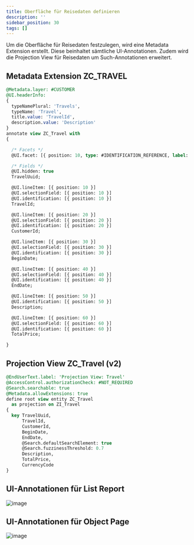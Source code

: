 ```yaml
---
title: Oberfläche für Reisedaten definieren
description: ''
sidebar_position: 30
tags: []
---
```


Um die Oberfläche für Reisedaten festzulegen, wird eine Metadata Extension erstellt. Diese beinhaltet sämtliche UI-Annotationen. Zudem wird die Projection View für Reisedaten um Such-Annotationen erweitert.

## Metadata Extension ZC_TRAVEL
```sql
@Metadata.layer: #CUSTOMER
@UI.headerInfo:
{
  typeNamePlural: 'Travels',
  typeName: 'Travel',
  title.value: 'TravelId',
  description.value: 'Description'
}
annotate view ZC_Travel with
{

  /* Facets */
  @UI.facet: [{ position: 10, type: #IDENTIFICATION_REFERENCE, label: 'Travel Details' }]

  /* Fields */
  @UI.hidden: true
  TravelUuid;

  @UI.lineItem: [{ position: 10 }]
  @UI.selectionField: [{ position: 10 }]
  @UI.identification: [{ position: 10 }]
  TravelId;

  @UI.lineItem: [{ position: 20 }]
  @UI.selectionField: [{ position: 20 }]
  @UI.identification: [{ position: 20 }]
  CustomerId;

  @UI.lineItem: [{ position: 30 }]
  @UI.selectionField: [{ position: 30 }]
  @UI.identification: [{ position: 30 }]
  BeginDate;

  @UI.lineItem: [{ position: 40 }]
  @UI.selectionField: [{ position: 40 }]
  @UI.identification: [{ position: 40 }]
  EndDate;

  @UI.lineItem: [{ position: 50 }]
  @UI.identification: [{ position: 50 }]
  Description;

  @UI.lineItem: [{ position: 60 }]
  @UI.selectionField: [{ position: 60 }]
  @UI.identification: [{ position: 60 }]
  TotalPrice;

}
```

## Projection View ZC_Travel (v2)
```sql
@EndUserText.label: 'Projection View: Travel'
@AccessControl.authorizationCheck: #NOT_REQUIRED
@Search.searchable: true
@Metadata.allowExtensions: true
define root view entity ZC_Travel
  as projection on ZI_Travel
{
  key TravelUuid,
      TravelId,
      CustomerId,
      BeginDate,
      EndDate,
      @Search.defaultSearchElement: true
      @Search.fuzzinessThreshold: 0.7
      Description,
      TotalPrice,
      CurrencyCode
}
```

## UI-Annotationen für List Report
![image](https://user-images.githubusercontent.com/47243617/210181800-d258f0ec-419e-4f6f-a862-2c8ff5a019b3.png)

## UI-Annotationen für Object Page
![image](https://user-images.githubusercontent.com/47243617/210181809-8e94d32e-6944-4085-adf7-05fbad16f550.png)
